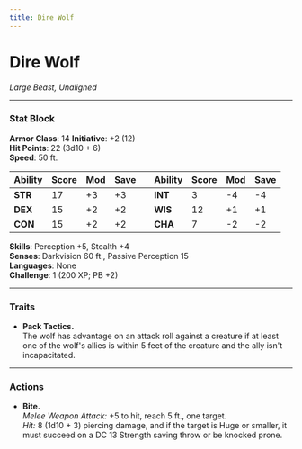 ```yaml
---
title: Dire Wolf
---
```



# Dire Wolf

_Large Beast, Unaligned_  

---

### **Stat Block**

**Armor Class**: 14                                                          **Initiative**: +2 (12)  
**Hit Points**: 22 (3d10 + 6)  
**Speed**: 50 ft.

| Ability | Score | Mod | Save |     | Ability | Score | Mod | Save |
| ------- | ----- | --- | ---- | --- | ------- | ----- | --- | ---- |
| **STR** | 17    | +3  | +3   |     | **INT** | 3     | -4  | -4   |
| **DEX** | 15    | +2  | +2   |     | **WIS** | 12    | +1  | +1   |
| **CON** | 15    | +2  | +2   |     | **CHA** | 7     | -2  | -2   |

**Skills**: Perception +5, Stealth +4  
**Senses**: Darkvision 60 ft., Passive Perception 15  
**Languages**: None  
**Challenge**: 1 (200 XP; PB +2)

---

### **Traits**

- **Pack Tactics.**  
    The wolf has advantage on an attack roll against a creature if at least one of the wolf's allies is within 5 feet of the creature and the ally isn't incapacitated.

---

### **Actions**

- **Bite.**  
    _Melee Weapon Attack:_ +5 to hit, reach 5 ft., one target.  
    _Hit:_ 8 (1d10 + 3) piercing damage, and if the target is Huge or smaller, it must succeed on a DC 13 Strength saving throw or be knocked prone.
